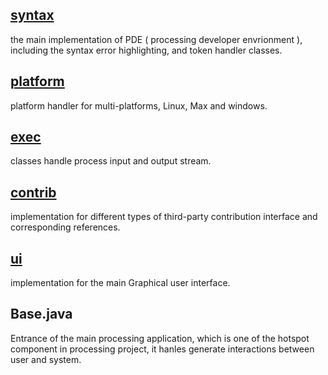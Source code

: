 

## [syntax](./syntax)

the main implementation of PDE ( processing developer envrionment ), including the syntax error highlighting, and token handler classes.

## [platform](./platform)

platform handler for multi-platforms, Linux, Max and windows. 

## [exec](./exec)

classes handle process input and output stream.

## [contrib](./contrib)
implementation for different types of third-party contribution interface and corresponding references.

## [ui](./ui)
implementation for the main Graphical user interface.

## Base.java
Entrance of the main processing application, which is one of the hotspot component in processing project, it hanles generate interactions between user and system.


